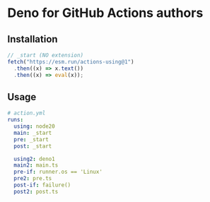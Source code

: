 # Deno for GitHub Actions authors

## Installation

```js
// _start (NO extension)
fetch("https://esm.run/actions-using@1")
  .then((x) => x.text())
  .then((x) => eval(x));
```

## Usage

```yml
# action.yml
runs:
  using: node20
  main: _start
  pre: _start
  post: _start

  using2: deno1
  main2: main.ts
  pre-if: runner.os == 'Linux'
  pre2: pre.ts
  post-if: failure()
  post2: post.ts
```
